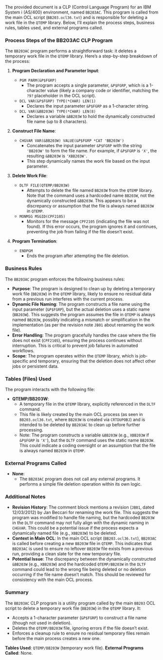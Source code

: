The provided document is a CLP (Control Language Program) for an IBM System i (AS/400) environment, named `BB203AC`. This program is called from the main OCL script (`BB203.ocl36.txt`) and is responsible for deleting a work file in the `QTEMP` library. Below, I’ll explain the process steps, business rules, tables used, and external programs called.

### Process Steps of the BB203AC CLP Program

The `BB203AC` program performs a straightforward task: it deletes a temporary work file in the `QTEMP` library. Here’s a step-by-step breakdown of the process:

1. **Program Declaration and Parameter Input**:
   - `PGM PARM(&P$FGRP)`
     - The program accepts a single parameter, `&P$FGRP`, which is a 1-character value (likely a company code or identifier, matching the `?9?` placeholder in the OCL script).
   - `DCL VAR(&P$FGRP) TYPE(*CHAR) LEN(1)`
     - Declares the input parameter `&P$FGRP` as a 1-character string.
   - `DCL VAR(&BB203W) TYPE(*CHAR) LEN(8)`
     - Declares a variable `&BB203W` to hold the dynamically constructed file name (up to 8 characters).

2. **Construct File Name**:
   - `CHGVAR VAR(&BB203W) VALUE(&P$FGRP *CAT 'BB203W')`
     - Concatenates the input parameter `&P$FGRP` with the string `'BB203W'` to form the file name. For example, if `&P$FGRP` is `'X'`, the resulting `&BB203W` is `'XBB203W'`.
     - This step dynamically names the work file based on the input parameter.

3. **Delete Work File**:
   - `DLTF FILE(QTEMP/BB203W)`
     - Attempts to delete the file named `BB203W` from the `QTEMP` library. Note that the command uses a hardcoded name `BB203W`, not the dynamically constructed `&BB203W`. This appears to be a discrepancy or assumption that the file is always named `BB203W` in `QTEMP`.
   - `MONMSG MSGID(CPF2105)`
     - Monitors for the message `CPF2105` (indicating the file was not found). If this error occurs, the program ignores it and continues, preventing the job from failing if the file doesn’t exist.

4. **Program Termination**:
   - `ENDPGM`
     - Ends the program after attempting the file deletion.

### Business Rules

The `BB203AC` program enforces the following business rules:
- **Purpose**: The program is designed to clean up by deleting a temporary work file (`BB203W`) in the `QTEMP` library, likely to ensure no residual data from a previous run interferes with the current process.
- **Dynamic File Naming**: The program constructs a file name using the input parameter (`&P$FGRP`), but the actual deletion uses a static name (`BB203W`). This suggests the program assumes the file in `QTEMP` is always named `BB203W`, possibly indicating a mismatch or simplification in the implementation (as per the revision note `JB01` about renaming the work file).
- **Error Handling**: The program gracefully handles the case where the file does not exist (`CPF2105`), ensuring the process continues without interruption. This is critical to prevent job failures in automated workflows.
- **Scope**: The program operates within the `QTEMP` library, which is job-specific and temporary, ensuring that the deletion does not affect other jobs or persistent data.

### Tables (Files) Used

The program interacts with the following file:
- **QTEMP/BB203W**:
  - A temporary file in the `QTEMP` library, explicitly referenced in the `DLTF` command.
  - This file is likely created by the main OCL process (as seen in `BB203.ocl36.txt`, where `BB203W` is created via `CRTDUPOBJ`) and is intended to be deleted by `BB203AC` to clean up before further processing.
  - Note: The program constructs a variable `&BB203W` (e.g., `XBB203W` if `&P$FGRP` is `'X'`), but the `DLTF` command uses the static name `BB203W`. This could indicate a coding oversight or an assumption that the file is always named `BB203W` in `QTEMP`.

### External Programs Called

- **None**:
  - The `BB203AC` program does not call any external programs. It performs a simple file deletion operation within its own logic.

### Additional Notes

- **Revision History**: The comment block mentions a revision (`JB01`, dated 12/03/2012) by Jan Beccari for renaming the work file. This suggests the program was modified to handle file naming, but the hardcoded `BB203W` in the `DLTF` command may not fully align with the dynamic naming in `CHGVAR`. This could be a potential issue if the process expects a dynamically named file (e.g., `XBB203W`) to be deleted.
- **Context in Main OCL**: In the main OCL script (`BB203.ocl36.txt`), `BB203AC` is called before creating a new `BB203W` file in `QTEMP`. This indicates that `BB203AC` is used to ensure no leftover `BB203W` file exists from a previous run, providing a clean slate for the new temporary file.
- **Potential Issue**: The discrepancy between the dynamically constructed `&BB203W` (e.g., `XBB203W`) and the hardcoded `QTEMP/BB203W` in the `DLTF` command could lead to the wrong file being deleted or no deletion occurring if the file name doesn’t match. This should be reviewed for consistency with the main OCL process.

### Summary

The `BB203AC` CLP program is a utility program called by the main `BB203` OCL script to delete a temporary work file (`BB203W`) in the `QTEMP` library. It:
- Accepts a 1-character parameter (`&P$FGRP`) to construct a file name (though not used in deletion).
- Deletes the `QTEMP/BB203W` file, ignoring errors if the file doesn’t exist.
- Enforces a cleanup rule to ensure no residual temporary files remain before the main process creates a new one.

**Tables Used**: `QTEMP/BB203W` (temporary work file).
**External Programs Called**: None.